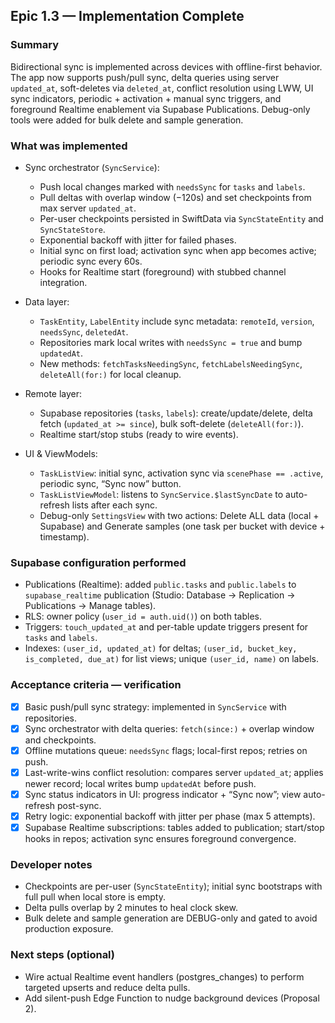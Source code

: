 ## Epic 1.3 — Implementation Complete

### Summary
Bidirectional sync is implemented across devices with offline-first behavior. The app now supports push/pull sync, delta queries using server `updated_at`, soft-deletes via `deleted_at`, conflict resolution using LWW, UI sync indicators, periodic + activation + manual sync triggers, and foreground Realtime enablement via Supabase Publications. Debug-only tools were added for bulk delete and sample generation.

### What was implemented
- Sync orchestrator (`SyncService`):
  - Push local changes marked with `needsSync` for `tasks` and `labels`.
  - Pull deltas with overlap window (−120s) and set checkpoints from max server `updated_at`.
  - Per-user checkpoints persisted in SwiftData via `SyncStateEntity` and `SyncStateStore`.
  - Exponential backoff with jitter for failed phases.
  - Initial sync on first load; activation sync when app becomes active; periodic sync every 60s.
  - Hooks for Realtime start (foreground) with stubbed channel integration.

- Data layer:
  - `TaskEntity`, `LabelEntity` include sync metadata: `remoteId`, `version`, `needsSync`, `deletedAt`.
  - Repositories mark local writes with `needsSync = true` and bump `updatedAt`.
  - New methods: `fetchTasksNeedingSync`, `fetchLabelsNeedingSync`, `deleteAll(for:)` for local cleanup.

- Remote layer:
  - Supabase repositories (`tasks`, `labels`): create/update/delete, delta fetch (`updated_at >= since`), bulk soft-delete (`deleteAll(for:)`).
  - Realtime start/stop stubs (ready to wire events).

- UI & ViewModels:
  - `TaskListView`: initial sync, activation sync via `scenePhase == .active`, periodic sync, “Sync now” button.
  - `TaskListViewModel`: listens to `SyncService.$lastSyncDate` to auto-refresh lists after each sync.
  - Debug-only `SettingsView` with two actions: Delete ALL data (local + Supabase) and Generate samples (one task per bucket with device + timestamp).

### Supabase configuration performed
- Publications (Realtime): added `public.tasks` and `public.labels` to `supabase_realtime` publication (Studio: Database → Replication → Publications → Manage tables).
- RLS: owner policy (`user_id = auth.uid()`) on both tables.
- Triggers: `touch_updated_at` and per-table update triggers present for `tasks` and `labels`.
- Indexes: `(user_id, updated_at)` for deltas; `(user_id, bucket_key, is_completed, due_at)` for list views; unique `(user_id, name)` on labels.

### Acceptance criteria — verification
- [x] Basic push/pull sync strategy: implemented in `SyncService` with repositories.
- [x] Sync orchestrator with delta queries: `fetch(since:)` + overlap window and checkpoints.
- [x] Offline mutations queue: `needsSync` flags; local-first repos; retries on push.
- [x] Last-write-wins conflict resolution: compares server `updated_at`; applies newer record; local writes bump `updatedAt` before push.
- [x] Sync status indicators in UI: progress indicator + “Sync now”; view auto-refresh post-sync.
- [x] Retry logic: exponential backoff with jitter per phase (max 5 attempts).
- [x] Supabase Realtime subscriptions: tables added to publication; start/stop hooks in repos; activation sync ensures foreground convergence.

### Developer notes
- Checkpoints are per-user (`SyncStateEntity`); initial sync bootstraps with full pull when local store is empty.
- Delta pulls overlap by 2 minutes to heal clock skew.
- Bulk delete and sample generation are DEBUG-only and gated to avoid production exposure.

### Next steps (optional)
- Wire actual Realtime event handlers (postgres_changes) to perform targeted upserts and reduce delta pulls.
- Add silent-push Edge Function to nudge background devices (Proposal 2).


